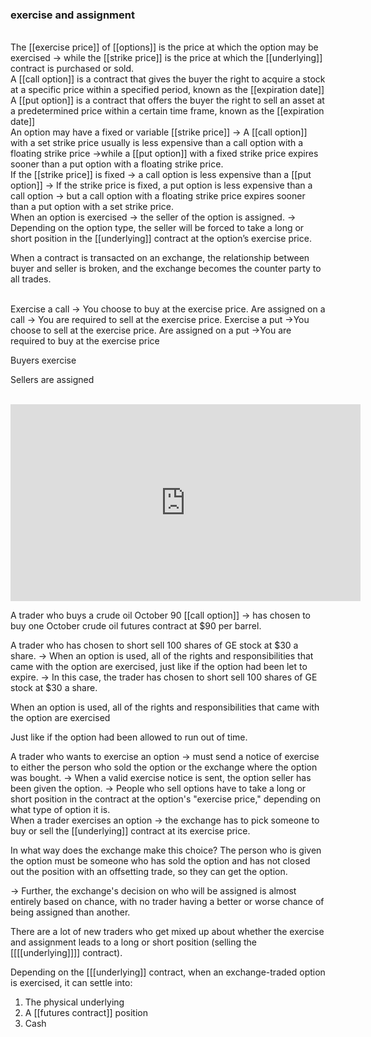 
### exercise and assignment 
<br>
The [[exercise price]] of [[options]] is the price at which the option may be exercised
-> while the [[strike price]] is the price at which the [[underlying]] contract is purchased or sold.  
<br>
A [[call option]] is a contract that gives the buyer the right to acquire a stock at a specific price within a specified period, known as the [[expiration date]]
<br>
A [[put option]] is a contract that offers the buyer the right to sell an asset at a predetermined price within a certain time frame, known as the [[expiration date]] 
<br>
An option may have a fixed or variable [[strike price]]
-> A [[call option]] with a set strike price usually is less expensive than a call option with a floating strike price
->while a [[put option]] with a fixed strike price expires sooner than a put option with a floating strike price.
<br>
If the [[strike price]] is fixed
-> a call option is less expensive than a [[put option]]
-> If the strike price is fixed, a put option is less expensive than a call option
-> but a call option with a floating strike price expires sooner than a put option with a set strike price. 
<br>
When an option is exercised
-> the seller of the option is assigned.
-> Depending on the option type, the seller will be forced to take a long or short position in the [[underlying]] contract at the option’s exercise price.


<p>When a contract is transacted on an exchange, the relationship between buyer and seller is broken, and the exchange becomes the counter party to all trades.</p>
<br>
Exercise a call		-> You choose to buy at the exercise price.
Are assigned on a call -> You are required to sell at the exercise price.
Exercise a put		->You choose to sell at the exercise price.
Are assigned on a put	->You are required to buy at the exercise price
<br>
<p>Buyers exercise</p>
<p>Sellers are assigned</p>
<br>
<iframe width="560" height="315" src="https://www.youtube.com/embed/4ZX6GwTD814" title="YouTube video player" frameborder="0" allow="accelerometer; autoplay; clipboard-write; encrypted-media; gyroscope; picture-in-picture" allowfullscreen></iframe>
<br>

A trader who buys a crude oil October 90 [[call option]]
-> has chosen to buy one October crude oil futures contract at $90 per barrel.

A trader who has chosen to short sell 100 shares of GE stock at $30 a share.
-> When an option is used, all of the rights and responsibilities that came with the option are exercised, just like if the option had been let to expire.
-> In this case, the trader has chosen to short sell 100 shares of GE stock at $30 a share.

<p>When an option is used, all of the rights and responsibilities that came with the option are exercised</p>

Just like if the option had been allowed to run out of time.

A trader who wants to exercise an option
-> must send a notice of exercise to either the person who sold the option or the exchange where the option was bought.
-> When a valid exercise notice is sent, the option seller has been given the option.
-> People who sell options have to take a long or short position in the contract at the option's "exercise price," depending on what type of option it is.
<br>
When a trader exercises an option
-> the exchange has to pick someone to buy or sell the [[underlying]] contract at its exercise price.

<p>In what way does the exchange make this choice? The person who is given the option must be someone who has sold the option and has not closed out the position with an offsetting trade, so they can get the option.</p>

-> Further, the exchange's decision on who will be assigned is almost entirely based on chance, with no trader having a better or worse chance of being assigned than another.
<br>
<p>There are a lot of new traders who get mixed up about whether the exercise and assignment leads to a long or short position (selling the [[[[underlying]]]] contract).</p>

Depending on the [[[underlying]] contract, when an exchange-traded option
is exercised, it can settle into: 

1. The physical underlying
2. A [[futures contract]] position
3. Cash
